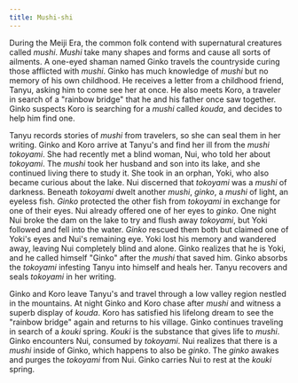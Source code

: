 ```yaml
---
title: Mushi-shi
---
```


During the Meiji Era, the common folk contend with supernatural creatures called
_mushi_. _Mushi_ take many shapes and forms and cause all sorts of ailments. A
one-eyed shaman named Ginko travels the countryside curing those afflicted with
_mushi_. Ginko has much knowledge of _mushi_ but no memory of his own childhood.
He receives a letter from a childhood friend, Tanyu, asking him to come see her
at once. He also meets Koro, a traveler in search of a "rainbow bridge" that he
and his father once saw together. Ginko suspects Koro is searching for a _mushi_
called _kouda_, and decides to help him find one.

Tanyu records stories of _mushi_ from travelers, so she can seal them in her
writing. Ginko and Koro arrive at Tanyu's and find her ill from the _mushi_
_tokoyami_. She had recently met a blind woman, Nui, who told her about
_tokoyami_. The _mushi_ took her husband and son into its lake, and she
continued living there to study it. She took in an orphan, Yoki, who also became
curious about the lake. Nui discerned that _tokoyami_ was a _mushi_ of darkness.
Beneath _tokoyami_ dwelt another _mushi_, _ginko_, a _mushi_ of light, an
eyeless fish. _Ginko_ protected the other fish from _tokoyami_ in exchange for
one of their eyes. Nui already offered one of her eyes to _ginko_. One night Nui
broke the dam on the lake to try and flush away _tokoyami_, but Yoki followed
and fell into the water. _Ginko_ rescued them both but claimed one of Yoki's
eyes and Nui's remaining eye. Yoki lost his memory and wandered away, leaving
Nui completely blind and alone. Ginko realizes that he is Yoki, and he called
himself "Ginko" after the _mushi_ that saved him. Ginko absorbs the _tokoyami_
infesting Tanyu into himself and heals her. Tanyu recovers and seals _tokoyami_
in her writing.

Ginko and Koro leave Tanyu's and travel through a low valley region nestled in
the mountains. At night Ginko and Koro chase after _mushi_ and witness a superb
display of _kouda_. Koro has satisfied his lifelong dream to see the "rainbow
bridge" again and returns to his village. Ginko continues traveling in search of
a _kouki_ spring. _Kouki_ is the substance that gives life to _mushi_. Ginko
encounters Nui, consumed by _tokoyami_. Nui realizes that there is a _mushi_
inside of Ginko, which happens to also be _ginko_. The _ginko_ awakes and purges
the _tokoyami_ from Nui. Ginko carries Nui to rest at the _kouki_ spring.
